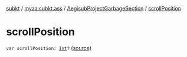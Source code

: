 [subkt](../../index.md) / [myaa.subkt.ass](../index.md) / [AegisubProjectGarbageSection](index.md) / [scrollPosition](./scroll-position.md)

# scrollPosition

`var scrollPosition: `[`Int`](https://kotlinlang.org/api/latest/jvm/stdlib/kotlin/-int/index.html)`?` [(source)](https://github.com/Myaamori/SubKt/blob/0.1.10/src/main/kotlin/myaa/subkt/ass/parser.kt#L762)
